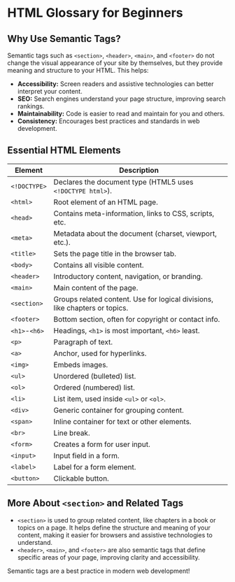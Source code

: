 # HTML Glossary for Beginners

## Why Use Semantic Tags?
Semantic tags such as `<section>`, `<header>`, `<main>`, and `<footer>` do not change the visual appearance of your site by themselves, but they provide meaning and structure to your HTML. This helps:
- **Accessibility:** Screen readers and assistive technologies can better interpret your content.
- **SEO:** Search engines understand your page structure, improving search rankings.
- **Maintainability:** Code is easier to read and maintain for you and others.
- **Consistency:** Encourages best practices and standards in web development.

## Essential HTML Elements

| Element      | Description                                                                 |
|--------------|-----------------------------------------------------------------------------|
| `<!DOCTYPE>` | Declares the document type (HTML5 uses `<!DOCTYPE html>`).                  |
| `<html>`     | Root element of an HTML page.                                               |
| `<head>`     | Contains meta-information, links to CSS, scripts, etc.                      |
| `<meta>`     | Metadata about the document (charset, viewport, etc.).                      |
| `<title>`    | Sets the page title in the browser tab.                                     |
| `<body>`     | Contains all visible content.                                               |
| `<header>`   | Introductory content, navigation, or branding.                              |
| `<main>`     | Main content of the page.                                                   |
| `<section>`  | Groups related content. Use for logical divisions, like chapters or topics. |
| `<footer>`   | Bottom section, often for copyright or contact info.                        |
| `<h1>`-`<h6>`| Headings, `<h1>` is most important, `<h6>` least.                           |
| `<p>`        | Paragraph of text.                                                          |
| `<a>`        | Anchor, used for hyperlinks.                                                |
| `<img>`      | Embeds images.                                                              |
| `<ul>`       | Unordered (bulleted) list.                                                  |
| `<ol>`       | Ordered (numbered) list.                                                    |
| `<li>`       | List item, used inside `<ul>` or `<ol>`.                                   |
| `<div>`      | Generic container for grouping content.                                     |
| `<span>`     | Inline container for text or other elements.                                |
| `<br>`       | Line break.                                                                 |
| `<form>`     | Creates a form for user input.                                              |
| `<input>`    | Input field in a form.                                                      |
| `<label>`    | Label for a form element.                                                   |
| `<button>`   | Clickable button.                                                           |

## More About `<section>` and Related Tags
- `<section>` is used to group related content, like chapters in a book or topics on a page. It helps define the structure and meaning of your content, making it easier for browsers and assistive technologies to understand.
- `<header>`, `<main>`, and `<footer>` are also semantic tags that define specific areas of your page, improving clarity and accessibility.

Semantic tags are a best practice in modern web development!
